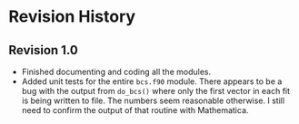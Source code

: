 Revision History
======

Revision 1.0
------

- Finished documenting and coding all the modules.
- Added unit tests for the entire `bcs.f90` module. There appears to be a bug with the output from `do_bcs()` where only the first vector in each fit is being written to file. The numbers seem reasonable otherwise. I still need to confirm the output of that routine with Mathematica.